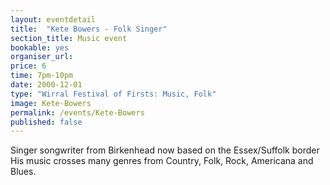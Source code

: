 ```yaml
---
layout: eventdetail
title:  "Kete Bowers - Folk Singer"
section_title: Music event
bookable: yes
organiser_url:
price: 6
time: 7pm-10pm
date: 2000-12-01
type: "Wirral Festival of Firsts: Music, Folk"
image: Kete-Bowers
permalink: /events/Kete-Bowers
published: false
---
```


Singer songwriter from Birkenhead now based on the Essex/Suffolk border His music crosses many genres from Country, Folk, Rock, Americana and Blues.
